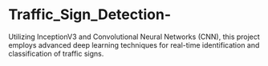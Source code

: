 # Traffic_Sign_Detection-
Utilizing InceptionV3 and Convolutional Neural Networks (CNN), this project employs advanced deep learning techniques for real-time identification and classification of traffic signs. 
